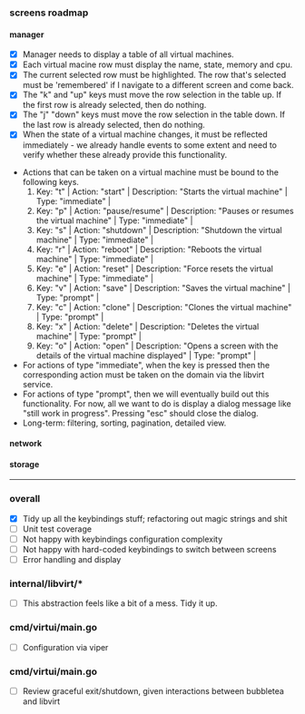 ### screens roadmap

#### manager
 - [x] Manager needs to display a table of all virtual machines. 
 - [x] Each virtual macine row must display the name, state, memory and cpu.
 - [x] The current selected row must be highlighted. The row that's selected must be 'remembered' if I navigate to a different screen and come back.
 - [x] The "k" and "up" keys must move the row selection in the table up. If the first row is already selected, then do nothing. 
 - [x] The "j" "down" keys must move the row selection in the table down. If the last row is already selected, then do nothing.
 - [x] When the state of a virtual machine changes, it must be reflected immediately - we already handle events to some extent and need to verify whether these already provide this functionality.
 - Actions that can be taken on a virtual machine must be bound to the following keys.
    1. Key: "t" | Action: "start" | Description: "Starts the virtual machine" | Type: "immediate" |
    2. Key: "p" | Action: "pause/resume" | Description: "Pauses or resumes the virtual machine" | Type: "immediate" |
    3. Key: "s" | Action: "shutdown" | Description: "Shutdown the virtual machine" | Type: "immediate" |
    4. Key: "r" | Action: "reboot" | Description: "Reboots the virtual machine" | Type: "immediate" |
    5. Key: "e" | Action: "reset" | Description: "Force resets the virtual machine" | Type: "immediate" |
    6. Key: "v" | Action: "save" | Description: "Saves the virtual machine" | Type: "prompt" |
    7. Key: "c" | Action: "clone" | Description: "Clones the virtual machine" | Type: "prompt" |
    8. Key: "x" | Action: "delete" | Description: "Deletes the virtual machine" | Type: "prompt" |
    9. Key: "o" | Action: "open" | Description: "Opens a screen with the details of the  virtual machine displayed" | Type: "prompt" |
 - For actions of type "immediate", when the key is pressed then the corresponding action must be taken on the domain via the libvirt service.
 - For actions of type "prompt", then we will eventually build out this functionality. For now, all we want to do is display a dialog message like "still work in progress". Pressing "esc" should close the dialog.
 - Long-term: filtering, sorting, pagination, detailed view. 

#### network

#### storage


---

### overall
 - [x] Tidy up all the keybindings stuff; refactoring out magic strings and shit
 - [ ] Unit test coverage
 - [ ] Not happy with keybindings configuration complexity
 - [ ] Not happy with hard-coded keybindings to switch between screens
 - [ ] Error handling and display

### internal/libvirt/*
 - [ ] This abstraction feels like a bit of a mess. Tidy it up.

### cmd/virtui/main.go
 - [ ] Configuration via viper

### cmd/virtui/main.go
 - [ ] Review graceful exit/shutdown, given interactions between bubbletea and libvirt

